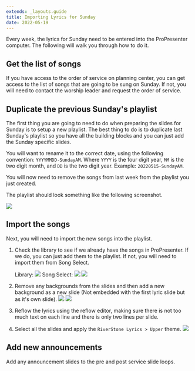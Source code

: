```yaml
---
extends: _layouts.guide
title: Importing Lyrics for Sunday
date: 2022-05-19
---
```


Every week, the lyrics for Sunday need to be entered into the ProPresenter computer. The following will walk you through how to do it.

## Get the list of songs

If you have access to the order of service on planning center, you can get access to the list of songs that are going to be sung on Sunday. If not, you will need to contact the worship leader and request the order of service.

## Duplicate the previous Sunday's playlist

The first thing you are going to need to do when preparing the slides for Sunday is to setup a new playlist. The best thing to do is to duplicate last Sunday's playlist so you have all the building blocks and you can just add the Sunday specific slides.

You will want to rename it to the correct date, using the following convention: `YYYYMMDD-SundayAM`. Where `YYYY` is the four digit year, `MM` is the two digit month, and `DD` is the two digit year. Example: `20220515-SundayAM`.

You will now need to remove the songs from last week from the playlist you just created.

The playlist should look something like the following screenshot.

![](/assets/images/importing-lyrics-for-sunday/playlist.png)

## Import the songs

Next, you will need to import the new songs into the playlist.

1. Check the library to see if we already have the songs in ProPresenter. If we do, you can just add them to the playlist. If not, you will need to import them from Song Select.

   Library:
   ![](/assets/images/importing-lyrics-for-sunday/searching-for-song.png)
   Song Select:
   ![](/assets/images/importing-lyrics-for-sunday/searching-for-song-on-song-select.png)
   ![](/assets/images/importing-lyrics-for-sunday/importing-song-from-song-select.png)

2. Remove any backgrounds from the slides and then add a new background as a new slide (Not embedded with the first lyric slide but as it's own slide).
   ![](/assets/images/importing-lyrics-for-sunday/embedded-background.png)
   ![](/assets/images/importing-lyrics-for-sunday/separate-background.png)
3. Reflow the lyrics using the reflow editor, making sure there is not too much text on each line and there is only two lines per slide.
4. Select all the slides and apply the `RiverStone Lyrics > Upper` theme.
   ![](/assets/images/importing-lyrics-for-sunday/applying-theme.png)

## Add new announcements

Add any announcement slides to the pre and post service slide loops.
